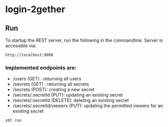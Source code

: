 # login-2gether

## Run
To startup the REST server, run the following in the commandline. Server is accessible via:

```
http://localhost:9000
```
 
### Implemented endpoints are:

- /users      (GET) : returning all users
- /secrets    (GET) : returning all secrets
- /secrets    (POST): creating a new secret
- /secrets/:secretId    (PUT): updating an existing secret
- /secrets/:secretId    (DELETE): deleting an existing secret
- /secrets/:secretId/viewers (PUT): updating the permitted viewers for an existing secret  

```bash
sbt run
```
